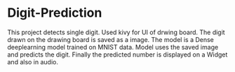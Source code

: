 # Digit-Prediction
This project detects single digit.
Used kivy for UI of drwing board.
The digit drawn on the drawing board is saved as a image.
The model is a Dense deeplearning model trained on MNIST data.
Model uses the saved image and predicts the digit.
Finally the predicted number is displayed on a Widget and also in audio.